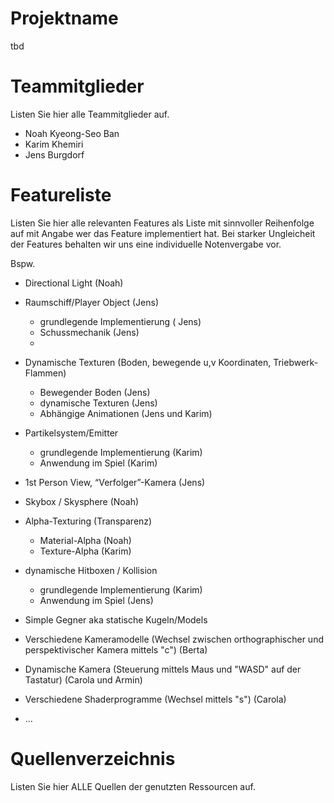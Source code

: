# Projektname
tbd

# Teammitglieder
Listen Sie hier alle Teammitglieder auf.
- Noah Kyeong-Seo Ban
- Karim Khemiri
- Jens Burgdorf

# Featureliste
Listen Sie hier alle relevanten Features als Liste mit sinnvoller Reihenfolge auf mit Angabe wer das Feature implementiert hat.
Bei starker Ungleicheit der Features behalten wir uns eine individuelle Notenvergabe vor.

Bspw.

- Directional Light (Noah)
- Raumschiff/Player Object (Jens)
  - grundlegende Implementierung ( Jens)
  - Schussmechanik (Jens)
  - 
- Dynamische Texturen (Boden, bewegende u,v Koordinaten, Triebwerk-Flammen)
  - Bewegender Boden (Jens)
  - dynamische Texturen (Jens)
  - Abhängige Animationen (Jens und Karim)
- Partikelsystem/Emitter
  - grundlegende Implementierung (Karim)
  - Anwendung im Spiel (Karim)
- 1st Person View, “Verfolger”-Kamera (Jens)
- Skybox / Skysphere (Noah)
- Alpha-Texturing (Transparenz)
  - Material-Alpha (Noah)
  - Texture-Alpha (Karim)
- dynamische Hitboxen / Kollision
  - grundlegende Implementierung (Karim)
  - Anwendung im Spiel (Jens)

- Simple Gegner aka statische Kugeln/Models


- Verschiedene Kameramodelle (Wechsel zwischen orthographischer und perspektivischer Kamera mittels "c") (Berta)
- Dynamische Kamera (Steuerung mittels Maus und "WASD" auf der Tastatur) (Carola und Armin)
- Verschiedene Shaderprogramme (Wechsel mittels "s") (Carola)
- ...

# Quellenverzeichnis
Listen Sie hier ALLE Quellen der genutzten Ressourcen auf.
